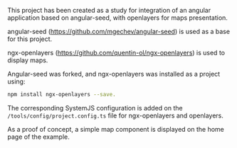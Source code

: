 This project has been created as a study for integration of an angular application based on angular-seed, with openlayers for maps presentation.

angular-seed (https://github.com/mgechev/angular-seed) is used as a base for this project.

ngx-openlayers (https://github.com/quentin-ol/ngx-openlayers) is used to display maps.

Angular-seed was forked, and ngx-openlayers was installed as a project using:

```bash
npm install ngx-openlayers --save.
```

The corresponding SystemJS configuration is added on the `/tools/config/project.config.ts` file for ngx-openlayers and openlayers.

As a proof of concept, a simple map component is displayed on the home page of the example.
